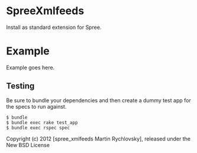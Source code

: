 SpreeXmlfeeds
=============

Install as standard extension for Spree.


Example
=======

Example goes here.

Testing
-------

Be sure to bundle your dependencies and then create a dummy test app for the specs to run against.

    $ bundle
    $ bundle exec rake test_app
    $ bundle exec rspec spec

Copyright (c) 2012 [spree_xmlfeeds Martin Rychlovsky], released under the New BSD License
